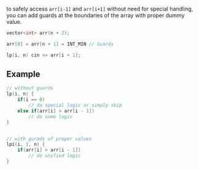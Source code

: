 to safely access `arr[i-1]` and `arr[i+1]` without need for special handling, you can add guards at the boundaries of the array with proper dummy value. 

```C++
vector<int> arr(n + 2); 

arr[0] = arr[n + 1] = INT_MIN // Guards 

lp(i, n) cin >> arr[i + 1];
```


## Example

```C++
// without guards
lp(i, n) {
	if(i == 0)
		// do special logic or simply skip
	else if(arr[i] > arr[i - 1])
		// do some logic
}


// with gurads of proper values
lpi(i, 1, n) {
	if(arr[i] > arr[i - 1])
		// do unified logic
}
```
